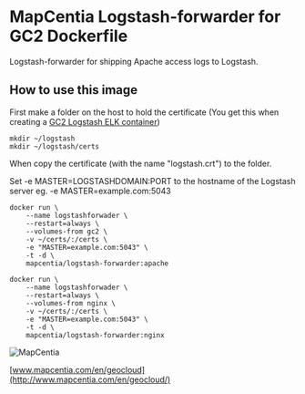 # MapCentia Logstash-forwarder for GC2 Dockerfile

Logstash-forwarder for shipping Apache access logs to Logstash.

## How to use this image

First make a folder on the host to hold the certificate (You get this when creating a [GC2 Logstash ELK container](https://registry.hub.docker.com/u/mapcentia/logstash/))

    mkdir ~/logstash
    mkdir ~/logstash/certs

When copy the certificate (with the name "logstash.crt") to the folder.

Set -e MASTER=LOGSTASHDOMAIN:PORT to the hostname of the Logstash server eg. -e MASTER=example.com:5043

    docker run \
        --name logstashforwader \
        --restart=always \
        --volumes-from gc2 \
        -v ~/certs/:/certs \
        -e "MASTER=example.com:5043" \
        -t -d \
        mapcentia/logstash-forwarder:apache
        
    docker run \
        --name logstashforwader \
        --restart=always \
        --volumes-from nginx \
        -v ~/certs/:/certs \
        -e "MASTER=example.com:5043" \
        -t -d \
        mapcentia/logstash-forwarder:nginx


![MapCentia](https://geocloud.mapcentia.com/assets/images/MapCentia_geocloud_200.png)

[www.mapcentia.com/en/geocloud](http://www.mapcentia.com/en/geocloud/)
